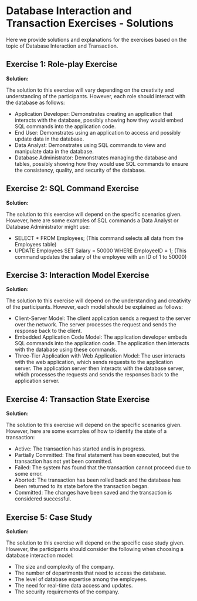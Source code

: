# Database Interaction and Transaction Exercises - Solutions

Here we provide solutions and explanations for the exercises based on the topic of Database Interaction and Transaction.

## Exercise 1: Role-play Exercise

**Solution:**

The solution to this exercise will vary depending on the creativity and understanding of the participants. However, each role should interact with the database as follows:

- Application Developer: Demonstrates creating an application that interacts with the database, possibly showing how they would embed SQL commands into the application code.
- End User: Demonstrates using an application to access and possibly update data in the database.
- Data Analyst: Demonstrates using SQL commands to view and manipulate data in the database.
- Database Administrator: Demonstrates managing the database and tables, possibly showing how they would use SQL commands to ensure the consistency, quality, and security of the database.

## Exercise 2: SQL Command Exercise

**Solution:**

The solution to this exercise will depend on the specific scenarios given. However, here are some examples of SQL commands a Data Analyst or Database Administrator might use:

- SELECT * FROM Employees; (This command selects all data from the Employees table)
- UPDATE Employees SET Salary = 50000 WHERE EmployeeID = 1; (This command updates the salary of the employee with an ID of 1 to 50000)

## Exercise 3: Interaction Model Exercise

**Solution:**

The solution to this exercise will depend on the understanding and creativity of the participants. However, each model should be explained as follows:

- Client-Server Model: The client application sends a request to the server over the network. The server processes the request and sends the response back to the client.
- Embedded Application Code Model: The application developer embeds SQL commands into the application code. The application then interacts with the database using these commands.
- Three-Tier Application with Web Application Model: The user interacts with the web application, which sends requests to the application server. The application server then interacts with the database server, which processes the requests and sends the responses back to the application server.

## Exercise 4: Transaction State Exercise

**Solution:**

The solution to this exercise will depend on the specific scenarios given. However, here are some examples of how to identify the state of a transaction:

- Active: The transaction has started and is in progress.
- Partially Committed: The final statement has been executed, but the transaction has not yet been committed.
- Failed: The system has found that the transaction cannot proceed due to some error.
- Aborted: The transaction has been rolled back and the database has been returned to its state before the transaction began.
- Committed: The changes have been saved and the transaction is considered successful.

## Exercise 5: Case Study

**Solution:**

The solution to this exercise will depend on the specific case study given. However, the participants should consider the following when choosing a database interaction model:

- The size and complexity of the company.
- The number of departments that need to access the database.
- The level of database expertise among the employees.
- The need for real-time data access and updates.
- The security requirements of the company.
